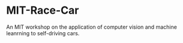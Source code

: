 # MIT-Race-Car
An MIT workshop on the application of computer vision and machine leanrning to self-driving cars.
